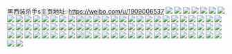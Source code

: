 黑西装杀手s主页地址: https://weibo.com/u/1909006537 
![](https://wx4.sinaimg.cn/mw2000/71c920c9ly1h9dnq3vsh0j20xn1eg142.jpg) 
![](https://wx4.sinaimg.cn/mw2000/71c920c9ly1h9dnp6ak2ij20sr17519j.jpg) 
![](https://wx4.sinaimg.cn/mw2000/71c920c9ly1h9dnp95oxmj222o340kjm.jpg) 
![](https://wx4.sinaimg.cn/mw2000/71c920c9ly1h9dnq4yl2gj21ux2se7wi.jpg) 
![](https://wx4.sinaimg.cn/mw2000/71c920c9ly1h9dnqx5jabj20tz18zws8.jpg) 
![](https://wx4.sinaimg.cn/mw2000/71c920c9ly1h9dnp5uxoaj20xc3p9qv5.jpg) 
![](https://wx4.sinaimg.cn/mw2000/71c920c9ly1h9ca5ualekj20hf0d2t9e.jpg) 
![](https://wx4.sinaimg.cn/mw2000/71c920c9ly1h9ca5u4akqj20wi0oeq4w.jpg) 
![](https://wx4.sinaimg.cn/mw2000/71c920c9ly1h9ca5tuugwj20m50m140e.jpg) 
![](https://wx4.sinaimg.cn/mw2000/71c920c9ly1h8jjj6lkilj21s035rnpd.jpg) 
![](https://wx4.sinaimg.cn/mw2000/71c920c9ly1h8jjj8cfomj21s035r1ky.jpg) 
![](https://wx4.sinaimg.cn/mw2000/71c920c9ly1h8jjj57rsvj21s035rb2a.jpg) 
![](https://wx4.sinaimg.cn/mw2000/71c920c9ly1h8jjj9lp14j2246369u0x.jpg) 
![](https://wx4.sinaimg.cn/mw2000/71c920c9ly1h8jjjbcbijj22463694qq.jpg) 
![](https://wx4.sinaimg.cn/mw2000/71c920c9ly1h8jjjm57apj22gf4d7npg.jpg) 
![](https://wx4.sinaimg.cn/mw2000/71c920c9ly1h7z8mhetnmj20s711mqey.jpg) 
![](https://wx4.sinaimg.cn/mw2000/71c920c9ly1h7wrhlzc55j20vz1ku7wh.jpg) 
![](https://wx4.sinaimg.cn/mw2000/71c920c9ly1h7wrhygv5wj211x1kw4qp.jpg) 
![](https://wx4.sinaimg.cn/mw2000/71c920c9ly1h7wrka3m2lj20q51ahwv1.jpg) 
![](https://wx4.sinaimg.cn/mw2000/71c920c9ly1h7wrhklducj20vb1jowt5.jpg) 
![](https://wx4.sinaimg.cn/mw2000/71c920c9ly1h7wrhmdebqj20tu1h1wt3.jpg) 
![](https://wx4.sinaimg.cn/mw2000/71c920c9ly1h7wrhmx2iyj20tl1gkqny.jpg) 
![](https://wx4.sinaimg.cn/mw2000/71c920c9ly1h7r32d7x1xj222m33xqv6.jpg) 
![](https://wx4.sinaimg.cn/mw2000/71c920c9ly1h7ozycq8y4j20qh13t10j.jpg) 
![](https://wx4.sinaimg.cn/mw2000/71c920c9ly1h87y9slquxj21111jmaro.jpg) 
![](https://wx4.sinaimg.cn/mw2000/71c920c9ly1h7ot5n2ojoj21n42x3kjl.jpg) 
![](https://wx4.sinaimg.cn/mw2000/71c920c9ly1h7oh1eg4gsj20zl1he4q6.jpg) 
![](https://wx4.sinaimg.cn/mw2000/71c920c9ly1h7oh13618zj20wt1d9qfk.jpg) 
![](https://wx4.sinaimg.cn/mw2000/71c920c9ly1h7oh1a69tij21uc2rikjm.jpg) 
![](https://wx4.sinaimg.cn/mw2000/71c920c9ly1h7irsxmskmj20lg0lgwgw.jpg) 
![](https://wx4.sinaimg.cn/mw2000/71c920c9ly1h7irtjm8uuj20wi0ia771.jpg) 
![](https://wx4.sinaimg.cn/mw2000/71c920c9ly1h7iruieigqj21ay2bh4qq.jpg) 
![](https://wx4.sinaimg.cn/mw2000/71c920c9ly1h7k6amcxj6j20wi0iaadn.jpg) 
![](https://wx4.sinaimg.cn/mw2000/71c920c9ly1h7k689zttej218d26wn8b.jpg) 
![](https://wx4.sinaimg.cn/mw2000/71c920c9ly1h7k6f59q60j2123240tvd.jpg) 
![](https://wx4.sinaimg.cn/mw2000/71c920c9ly1h7fbxzmj8nj21em31lqv6.jpg) 
![](https://wx4.sinaimg.cn/mw2000/71c920c9ly1h7fby1kqnmj20s91mvti6.jpg) 
![](https://wx4.sinaimg.cn/mw2000/71c920c9ly1h7f0ka7dzij21pu31zx6p.jpg) 
![](https://wx4.sinaimg.cn/mw2000/71c920c9ly1h7f0knynyuj21l62vmhdt.jpg) 
![](https://wx4.sinaimg.cn/mw2000/71c920c9ly1h7f0kupxdmj21py326b29.jpg) 
![](https://wx4.sinaimg.cn/mw2000/71c920c9ly1h7f0k25dyfj21qm33ynpe.jpg) 
![](https://wx4.sinaimg.cn/mw2000/71c920c9ly1h7efed9zrsj20rh1cvqcg.jpg) 
![](https://wx4.sinaimg.cn/mw2000/71c920c9gy1h72xq4bbx7j20u0191aj7.jpg) 
![](https://wx4.sinaimg.cn/mw2000/71c920c9ly1h750khz94fj20o5109ted.jpg) 
![](https://wx4.sinaimg.cn/mw2000/71c920c9ly1h750jbocxkj20t71fyjze.jpg) 
![](https://wx4.sinaimg.cn/mw2000/71c920c9ly1h750jj8cl3j20kq0v347o.jpg) 
![](https://wx4.sinaimg.cn/mw2000/71c920c9ly1h750jaxd3qj20v71ji0uc.jpg) 
![](https://wx4.sinaimg.cn/mw2000/71c920c9ly1h76ku2xqwhj21fx25ykjl.jpg) 
![](https://wx4.sinaimg.cn/mw2000/71c920c9ly1h72z6nvpszj21ha0u07aa.jpg) 
![](https://wx4.sinaimg.cn/mw2000/71c920c9ly1h72z1qbepaj20u01hdgue.jpg) 
![](https://wx4.sinaimg.cn/mw2000/71c920c9ly1h72z1pyccij20oh17j75y.jpg) 
![](https://wx4.sinaimg.cn/mw2000/71c920c9ly1h72ze88oqnj216322ue81.jpg) 
![](https://wx4.sinaimg.cn/mw2000/71c920c9ly1h72zobao8cj20wi0wigli.jpg) 
![](https://wx4.sinaimg.cn/mw2000/71c920c9ly1h72zm9vu8zj21kf2scnpd.jpg) 
![](https://wx4.sinaimg.cn/mw2000/71c920c9ly1h72zobimfjj20wi0wiglr.jpg) 
![](https://wx4.sinaimg.cn/mw2000/71c920c9ly1h748perzbgj20u01904cm.jpg) 
![](https://wx4.sinaimg.cn/mw2000/71c920c9ly1h748mhs2ekj20wi0wiwem.jpg) 
![](https://wx4.sinaimg.cn/mw2000/71c920c9ly1h748mhjgx8j20na15edj1.jpg) 
![](https://wx4.sinaimg.cn/mw2000/71c920c9gy1h6uwdynx6ej20u01hdarq.jpg) 
![](https://wx4.sinaimg.cn/mw2000/71c920c9gy1h6uw9ikuksj20u01hdqla.jpg) 
![](https://wx4.sinaimg.cn/mw2000/71c920c9gy1h733j28p4nj217k25i1kx.jpg) 
![](https://wx4.sinaimg.cn/mw2000/71c920c9gy1h733j6q80oj21h22mb1ky.jpg) 
![](https://wx4.sinaimg.cn/mw2000/71c920c9gy1h733ix9a24j20wi0wiwem.jpg) 
![](https://wx4.sinaimg.cn/mw2000/71c920c9gy1h733iwg6j3j20wi0wiglr.jpg) 
![](https://wx4.sinaimg.cn/mw2000/71c920c9gy1h749mczq5aj20ia0wiwej.jpg) 
![](https://wx4.sinaimg.cn/mw2000/71c920c9gy1h749ln6bqaj20qw1buqas.jpg) 
![](https://wx4.sinaimg.cn/mw2000/71c920c9ly1h76j8x8fe9j20vb1joqh1.jpg) 
![](https://wx4.sinaimg.cn/mw2000/71c920c9ly1h7ee85dpynj21081ibk94.jpg) 
![](https://wx4.sinaimg.cn/mw2000/71c920c9ly1h7ee81owv3j21151jpzn5.jpg) 
![](https://wx4.sinaimg.cn/mw2000/71c920c9ly1h7ee7xvgpfj210j1isdn5.jpg) 
![](https://wx4.sinaimg.cn/mw2000/71c920c9ly1h7ee7zmaq9j21581pv7o8.jpg) 
![](https://wx4.sinaimg.cn/mw2000/71c920c9ly1h6b7nnk5g7j20u010cn44.jpg) 
![](https://wx4.sinaimg.cn/mw2000/71c920c9ly1h7dg0dupwej21q61q6wo0.jpg) 
![](https://wx4.sinaimg.cn/mw2000/71c920c9gy1h58oiwhuv3j20wi1ycavn.jpg) 
![](https://wx4.sinaimg.cn/mw2000/71c920c9ly1h54cri6fnbj21w02vvu0x.jpg) 
![](https://wx4.sinaimg.cn/mw2000/71c920c9ly1h54crjv7alj21b22bq4ld.jpg) 
![](https://wx4.sinaimg.cn/mw2000/71c920c9ly1h54cro0x7gj21qc32uhdt.jpg) 
![](https://wx4.sinaimg.cn/mw2000/71c920c9gy1h5bgditnqmj21f72j1b29.jpg) 
![](https://wx4.sinaimg.cn/mw2000/71c920c9gy1h51kxsjiepj21ff2jgqv5.jpg) 
![](https://wx4.sinaimg.cn/mw2000/71c920c9gy1h51kxyc3jfj21op2zwb29.jpg) 
![](https://wx4.sinaimg.cn/mw2000/71c920c9gy1h51ky77ws7j21pb30zkjn.jpg) 
![](https://wx4.sinaimg.cn/mw2000/71c920c9ly1h51kznk9z6j21jj2qq1ky.jpg) 
![](https://wx4.sinaimg.cn/mw2000/71c920c9ly1h51kzkay8fj20tt1h3wzm.jpg) 
![](https://wx4.sinaimg.cn/mw2000/71c920c9ly1h51kzkt4m1j20nb15gaeb.jpg) 
